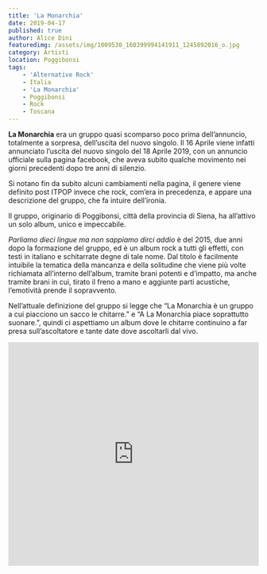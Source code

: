 ```yaml
---
title: 'La Monarchia'
date: 2019-04-17
published: true
author: Alice Dini
featuredimg: /assets/img/1009530_160399994141911_1245892016_o.jpg
category: Artisti
location: Poggibonsi
tags:
    - 'Alternative Rock'
    - Italia
    - 'La Monarchia'
    - Poggibonsi
    - Rock
    - Toscana
---
```

**La Monarchia** era un gruppo quasi scomparso poco prima dell’annuncio, totalmente a sorpresa, dell’uscita del nuovo singolo. Il 16 Aprile viene infatti annunciato l’uscita del nuovo singolo del 18 Aprile 2019, con un annuncio ufficiale sulla pagina facebook, che aveva subito qualche movimento nei giorni precedenti dopo tre anni di silenzio.

Si notano fin da subito alcuni cambiamenti nella pagina, il genere viene definito post ITPOP invece che rock, com’era in precedenza, e appare una descrizione del gruppo, che fa intuire dell’ironia.

Il gruppo, originario di Poggibonsi, città della provincia di Siena, ha all’attivo un solo album, unico e impeccabile.

*Parliamo dieci lingue ma non sappiamo dirci addio* è del 2015, due anni dopo la formazione del gruppo, ed è un album rock a tutti gli effetti, con testi in italiano e schitarrate degne di tale nome. Dal titolo è facilmente intuibile la tematica della mancanza e della solitudine che viene più volte richiamata all’interno dell’album, tramite brani potenti e d’impatto, ma anche tramite brani in cui, tirato il freno a mano e aggiunte parti acustiche, l’emotività prende il sopravvento.

Nell’attuale definizione del gruppo si legge che “La Monarchia è un gruppo a cui piacciono un sacco le chitarre.” e “A La Monarchia piace soprattutto suonare.”, quindi ci aspettiamo un album dove le chitarre continuino a far presa sull’ascoltatore e tante date dove ascoltarli dal vivo.

<iframe frameborder="no" height="450" scrolling="no" src="http://w.soundcloud.com/player/?url=http%3A//api.soundcloud.com/playlists/756127335&color=%23000000&auto_play=false&hide_related=false&show_comments=true&show_user=true&show_reposts=false&show_teaser=true&visual=true" width="100%"></iframe>
